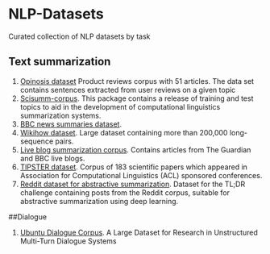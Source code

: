 # NLP-Datasets
Curated collection of NLP datasets by task

## Text summarization

1. [Opinosis dataset](https://github.com/kavgan/opinosis) Product reviews corpus with 51 articles. The data set contains sentences extracted from user reviews on a given topic
2. [Scisumm-corpus](https://github.com/WING-NUS/scisumm-corpus). This package contains a release of training and test topics to aid in the development of computational linguistics summarization systems.
3. [BBC news summaries dataset](https://www.kaggle.com/pariza/bbc-news-summary/data). 
4. [Wikihow dataset](https://github.com/mahnazkoupaee/WikiHow-Dataset). Large dataset containing more than 200,000 long-sequence pairs.
5. [Live blog summarization corpus](https://github.com/UKPLab/lrec2018-live-blog-corpus). Contains articles from The Guardian and BBC live blogs.
6. [TIPSTER dataset](https://www-nlpir.nist.gov/related_projects/tipster_summac/cmp_lg.html). Corpus of 183 scientific papers which appeared in Association for Computational Linguistics (ACL) sponsored conferences.
7. [Reddit dataset for abstractive summarization](https://zenodo.org/record/1168855#.XPWC5tNKihc). Dataset for the TL;DR challenge containing posts from the Reddit corpus, suitable for abstractive summarization using deep learning.

##Dialogue 

1. [Ubuntu Dialogue Corpus](https://github.com/rkadlec/ubuntu-ranking-dataset-creator). A Large Dataset for Research in Unstructured Multi-Turn Dialogue Systems

